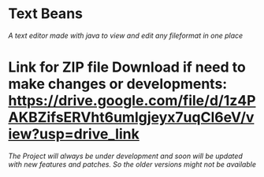 # Text Beans
*A text editor made with java to view and edit any fileformat in one place*
# Link for ZIP file Download if need to make changes or developments: https://drive.google.com/file/d/1z4PAKBZifsERVht6umlgjeyx7uqCl6eV/view?usp=drive_link
*The Project will always be under development and soon will be updated with new features and patches. So the older versions might not be available*
